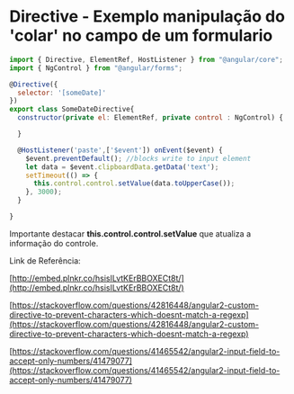 # Directive - Exemplo manipulação do 'colar' no campo de um formulario

```javascript
import { Directive, ElementRef, HostListener } from "@angular/core";
import { NgControl } from "@angular/forms";

@Directive({
  selector: '[someDate]'
})
export class SomeDateDirective{
  constructor(private el: ElementRef, private control : NgControl) {

  }

  @HostListener('paste',['$event']) onEvent($event) {
    $event.preventDefault(); //blocks write to input element
    let data = $event.clipboardData.getData('text');
    setTimeout(() => {
      this.control.control.setValue(data.toUpperCase());
    }, 3000);
  }

}
```

Importante destacar **this.control.control.setValue** que atualiza a informação do controle.

Link de Referência: 

[http://embed.plnkr.co/hsisILvtKErBBOXECt8t/](http://embed.plnkr.co/hsisILvtKErBBOXECt8t/)

[https://stackoverflow.com/questions/42816448/angular2-custom-directive-to-prevent-characters-which-doesnt-match-a-regexp](https://stackoverflow.com/questions/42816448/angular2-custom-directive-to-prevent-characters-which-doesnt-match-a-regexp)

[https://stackoverflow.com/questions/41465542/angular2-input-field-to-accept-only-numbers/41479077](https://stackoverflow.com/questions/41465542/angular2-input-field-to-accept-only-numbers/41479077)